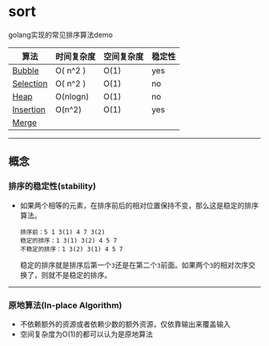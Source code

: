 # sort
golang实现的常见排序算法demo

| 算法                                                         | 时间复杂度 | 空间复杂度 | 稳定性 |
| ------------------------------------------------------------ | ---------- | ---------- | ------ |
| [Bubble](https://github.com/bestgopher/sort/blob/master/bubble.go) | O( n^2 )   | O(1)       | yes    |
| [Selection](https://github.com/bestgopher/sort/blob/master/selection.go) | O( n^2 )   | O(1)       | no     |
| [Heap](https://github.com/bestgopher/sort/blob/master/heap.go) | O(nlogn)   | O(1)       | no     |
| [Insertion](https://github.com/bestgopher/sort/blob/master/insertion.go) | O(n^2)     | O(1)       | yes    |
| [Merge](https://github.com/bestgopher/sort/blob/master/merge.go) |            |            |        |

---

## 概念

### 排序的稳定性(stability)

- 如果两个相等的元素，在排序前后的相对位置保持不变，那么这是稳定的排序算法。
  
    ```
    排序前：5 1 3(1) 4 7 3(2)
    稳定的排序：1 3(1) 3(2) 4 5 7
    不稳定的排序：1 3(2) 3(1) 4 5 7
    ```
    
    稳定的排序就是排序后第一个`3`还是在第二个`3`前面。如果两个`3`的相对次序交换了，则就不是稳定的排序。

---

### 原地算法(In-place Algorithm)

- 不依赖额外的资源或者依赖少数的额外资源，仅依靠输出来覆盖输入
- 空间复杂度为O(1)的都可以认为是原地算法
